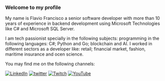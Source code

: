 
### Welcome to my profile

My name is Flavio Francisco a senior software developer with more than 10 years of experience in backend development using Microsoft Technologies like C# and Microsoft SQL Server.

I am tech passionist specially in the following subjects: programming in the following languages: C#; Python and Go; blockchain and AI. I worked in different sectors as a developer like: retail; financial market, fashion, maritime insurance and ocen science.

You may find me on the following channels:

[![LinkedIn](https://img.shields.io/badge/LinkedIn-0077B5?style=for-the-badge&logo=linkedin&logoColor=white)](https://www.linkedin.com/in/flaviofranciscofr/)
[![twitter](https://img.shields.io/badge/twitter-1DA1F2?style=for-the-badge&logo=twitter&logoColor=white)](https://twitter.com/ffrdeveloper)
[![Twitch](https://img.shields.io/badge/Twitch-9146FF?style=for-the-badge&logo=twitch&logoColor=white)](https://www.twitch.tv/ffrdeveloper)
[![YouTube](https://img.shields.io/badge/-YouTube-white?style=for-the-badge&logo=youtube&logoColor=red)](https://www.youtube.com/channel/UC5doIjbbREmSZ9TcUx1gxfw)
